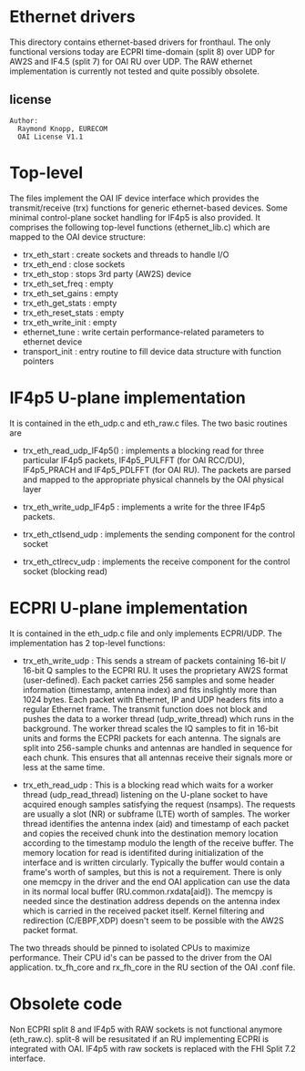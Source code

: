 # Ethernet drivers 

This directory contains ethernet-based drivers for fronthaul. The only functional versions today are ECPRI time-domain (split 8) over UDP for AW2S and IF4.5 (split 7) for OAI RU over UDP. The RAW ethernet implementation is currently not tested and quite possibly obsolete.


## license
    Author:
      Raymond Knopp, EURECOM 
      OAI License V1.1
# Top-level

The files implement the OAI IF device interface which provides the transmit/receive (trx) functions for generic ethernet-based devices. Some minimal control-plane socket handling for IF4p5 is also provided. It comprises the following top-level functions (ethernet_lib.c) which are mapped to the OAI device structure:

* trx_eth_start       : create sockets and threads to handle I/O
* trx_eth_end         : close sockets
* trx_eth_stop        : stops 3rd party (AW2S) device
* trx_eth_set_freq    : empty
* trx_eth_set_gains   : empty
* trx_eth_get_stats   : empty
* trx_eth_reset_stats : empty
* trx_eth_write_init  : empty
* ethernet_tune       : write certain performance-related parameters to ethernet device
* transport_init      : entry routine to fill device data structure with function pointers 


# IF4p5 U-plane implementation

It is contained in the eth_udp.c and eth_raw.c files. The two basic routines are

* trx_eth_read_udp_IF4p5() : implements a blocking read for three particular IF4p5 packets, IF4p5_PULFFT (for OAI RCC/DU), IF4p5_PRACH and IF4p5_PDLFFT (for OAI RU). The packets are parsed and mapped to the appropriate physical channels by the OAI physical layer
* trx_eth_write_udp_IF4p5 : implements a write for the three IF4p5 packets.

* trx_eth_ctlsend_udp : implements the sending component for the control socket

* trx_eth_ctlrecv_udp : implements the receive component for the control socket (blocking read)

# ECPRI U-plane implementation 

It is contained in the eth_udp.c file and only implements ECPRI/UDP. The implementation has 2 top-level functions:

* trx_eth_write_udp : This sends a stream of packets containing 16-bit I/ 16-bit Q samples to the ECPRI RU. It uses the proprietary AW2S format (user-defined). Each packet carries 256 samples and some header information (timestamp, antenna index) and fits inslightly more than 1024 bytes. Each packet with Ethernet, IP and UDP headers fits into a regular Ethernet frame. The transmit function does not block and pushes the data to a worker thread (udp_write_thread) which runs in the background. The worker thread scales the IQ samples to fit in 16-bit units and forms the ECPRI packets for each antenna. The signals are split into 256-sample chunks and antennas are handled in sequence for each chunk. This ensures that all antennas receive their signals more or less at the same time. 

* trx_eth_read_udp : This is a blocking read which waits for a worker thread (udp_read_thread) listening on the U-plane socket to have acquired enough samples satisfying the request (nsamps). The requests are usually a slot (NR) or subframe (LTE) worth of samples. The worker thread identifies the antenna index (aid) and timestamp of each packet and copies the received chunk into the destination memory location according to the timestamp modulo the length of the receive buffer. The memory location for read is identifited during initialization of the interface and is written circularly. Typically the buffer would contain a frame's worth of samples, but this is not a requirement. There is only one memcpy in the driver and the end OAI application can use the data in its normal local buffer (RU.common.rxdata[aid]). The memcpy is needed since the destination address depends on the antenna index which is carried in the received packet itself. Kernel filtering and redirection (C/EBPF,XDP) doesn't seem to be possible with the AW2S packet format.

The two threads should be pinned to isolated CPUs to maximize performance. Their CPU id's can be passed to the driver from the OAI application. tx_fh_core and rx_fh_core in the RU section of the OAI .conf file.

# Obsolete code

Non ECPRI split 8 and IF4p5 with RAW sockets is not functional anymore (eth_raw.c). split-8 will be resusitated if an RU implementing ECPRI is integrated with OAI. IF4p5 with raw sockets is replaced with the FHI Split 7.2 interface.
 


